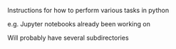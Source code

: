 Instructions for how to perform various tasks in python

e.g. Jupyter notebooks already been working on

Will probably have several subdirectories
